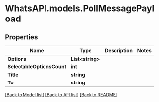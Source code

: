 
# WhatsAPI.models.PollMessagePayload

## Properties

Name | Type | Description | Notes
------------ | ------------- | ------------- | -------------
**Options** | **List&lt;string&gt;** |  | 
**SelectableOptionsCount** | **int** |  | 
**Title** | **string** |  | 
**To** | **string** |  | 

[[Back to Model list]](../README.md#documentation-for-models)
[[Back to API list]](../README.md#documentation-for-api-endpoints)
[[Back to README]](../README.md)

